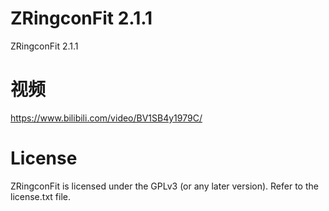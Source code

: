 # ZRingconFit 2.1.1

ZRingconFit 2.1.1

# 视频
https://www.bilibili.com/video/BV1SB4y1979C/

# License
ZRingconFit is licensed under the GPLv3 (or any later version). Refer to the license.txt file.
